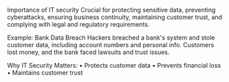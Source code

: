 Importance of IT security
Crucial for protecting sensitive data, preventing cyberattacks, ensuring business continuity, maintaining customer trust, and complying with legal and regulatory requirements.

Example: Bank Data Breach
Hackers breached a bank's system and stole customer data, including account numbers and personal info. Customers lost money, and the bank faced lawsuits and trust issues.

Why IT Security Matters:
•	Protects customer data
•	Prevents financial loss
•	Maintains customer trust
